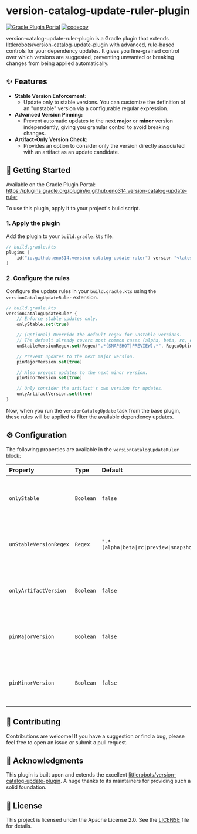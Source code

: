 # version-catalog-update-ruler-plugin

[![Gradle Plugin Portal](https://img.shields.io/gradle-plugin-portal/v/io.github.eno314.version-catalog-update-ruler?label=Gradle%20Plugin%20Portal)](https://plugins.gradle.org/plugin/io.github.eno314.version-catalog-update-ruler)
[![codecov](https://codecov.io/gh/eno314/version-catalog-update-ruler-plugin/graph/badge.svg?token=OPTMOF14LD)](https://codecov.io/gh/eno314/version-catalog-update-ruler-plugin)

version-catalog-update-ruler-plugin is a Gradle plugin that extends
[littlerobots/version-catalog-update-plugin](https://github.com/littlerobots/version-catalog-update-plugin)
with advanced, rule-based controls for your dependency updates. It gives you fine-grained control over which versions
are suggested, preventing unwanted or breaking changes from being applied automatically.

## ✨ Features

- **Stable Version Enforcement:**
    - Update only to stable versions. You can customize the definition of an "unstable" version via a configurable
      regular expression.
- **Advanced Version Pinning:**
    - Prevent automatic updates to the next **major** or **minor** version independently, giving you granular control to
      avoid breaking changes.
- **Artifact-Only Version Check:**
    - Provides an option to consider only the version directly associated with an artifact as an update candidate.

## 🚀 Getting Started

Available on the Gradle Plugin Portal: https://plugins.gradle.org/plugin/io.github.eno314.version-catalog-update-ruler

To use this plugin, apply it to your project's build script.

### 1. Apply the plugin

Add the plugin to your `build.gradle.kts` file.

```kotlin
// build.gradle.kts
plugins {
    id("io.github.eno314.version-catalog-update-ruler") version "<latest_version>"
}
```

### 2. Configure the rules

Configure the update rules in your `build.gradle.kts` using the `versionCatalogUpdateRuler` extension.

```kotlin
// build.gradle.kts
versionCatalogUpdateRuler {
    // Enforce stable updates only.
    onlyStable.set(true)

    // (Optional) Override the default regex for unstable versions.
    // The default already covers most common cases (alpha, beta, rc, etc.).
    unStableVersionRegex.set(Regex(".*(SNAPSHOT|PREVIEW).*", RegexOption.IGNORE_CASE))

    // Prevent updates to the next major version.
    pinMajorVersion.set(true)

    // Also prevent updates to the next minor version.
    pinMinorVersion.set(true)

    // Only consider the artifact's own version for updates.
    onlyArtifactVersion.set(true)
}
```

Now, when you run the `versionCatalogUpdate` task from the base plugin, these rules will be applied to filter the
available dependency updates.

## ⚙️ Configuration

The following properties are available in the `versionCatalogUpdateRuler` block:

| Property               | Type      | Default                                            | Description                                                                                                            |
|:-----------------------|:----------|:---------------------------------------------------|:-----------------------------------------------------------------------------------------------------------------------|
| `onlyStable`           | `Boolean` | `false`                                            | If `true`, the plugin will only suggest stable versions, filtering out any versions that match `unStableVersionRegex`. |
| `unStableVersionRegex` | `Regex`   | `".*(alpha\|beta\|rc\|preview\|snapshot\|test).*"` | A regular expression used to identify unstable version strings. This is used by the `onlyStable` property.             |
| `onlyArtifactVersion`  | `Boolean` | `false`                                            | If `true`, the plugin will only consider the version directly associated with an artifact as an update candidate.      |
| `pinMajorVersion`      | `Boolean` | `false`                                            | If `true`, the plugin will prevent updates where the major version number increases (e.g., `1.5.0` -> `2.0.0`).        |
| `pinMinorVersion`      | `Boolean` | `false`                                            | If `true`, the plugin will prevent updates where the minor version number increases (e.g., `1.2.5` -> `1.3.0`).        |

## 🤝 Contributing

Contributions are welcome! If you have a suggestion or find a bug, please feel free to open an issue or submit a pull
request.

## 🙏 Acknowledgments

This plugin is built upon and extends the
excellent [littlerobots/version-catalog-update-plugin](https://github.com/littlerobots/version-catalog-update-plugin). A
huge thanks to its maintainers for providing such a solid foundation.

## 📜 License

This project is licensed under the Apache License 2.0. See the [LICENSE](LICENSE) file for details.
